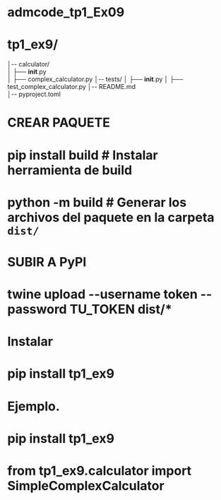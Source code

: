 # admcode_tp1_Ex09
# tp1_ex9/
│-- calculator/  
│   ├── __init__.py  
│   ├── complex_calculator.py 
│-- tests/ 
│   ├── __init__.py
│   ├── test_complex_calculator.py 
│-- README.md  
│-- pyproject.toml  

# CREAR PAQUETE
# pip install build  # Instalar herramienta de build
# python -m build    # Generar los archivos del paquete en la carpeta `dist/`

# SUBIR A PyPl
# twine upload --username __token__ --password TU_TOKEN dist/*

# Instalar
# pip install tp1_ex9

# Ejemplo.
# pip install tp1_ex9
# from tp1_ex9.calculator import SimpleComplexCalculator


